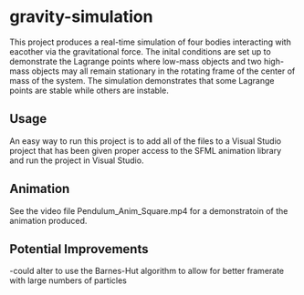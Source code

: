 # gravity-simulation

This project produces a real-time simulation of four bodies interacting with eacother via the gravitational force. The inital conditions are set up to demonstrate the Lagrange points where low-mass objects and two high-mass objects may all remain stationary in the rotating frame of the center of mass of the system. The simulation demonstrates that some Lagrange points are stable while others are instable.

## Usage

An easy way to run this project is to add all of the files to a Visual Studio project that has been given proper access to the SFML animation library and run the project in Visual Studio.

## Animation

See the video file Pendulum_Anim_Square.mp4 for a demonstratoin of the animation produced. 

## Potential Improvements

-could alter to use the Barnes-Hut algorithm to allow for better framerate with large numbers of particles 
